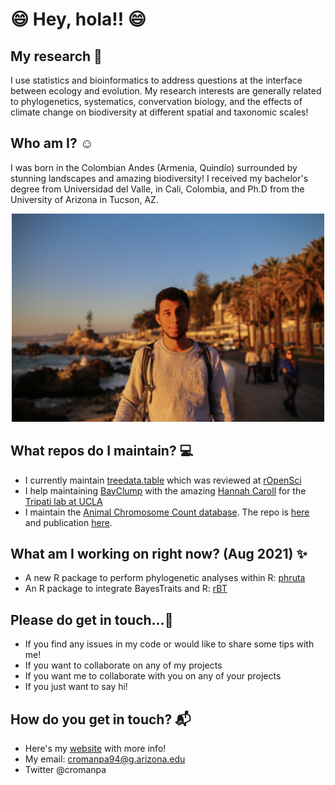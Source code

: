 # 😄 Hey, hola!! 😄


## My research 🤔

I use statistics and bioinformatics to address questions at the interface between ecology and evolution. My research interests are generally related to phylogenetics, systematics, convervation biology, and the effects of climate change on biodiversity at different spatial and taxonomic scales! 

## Who am I? ☺️

I was born in the Colombian Andes (Armenia, Quindío) surrounded by stunning landscapes and amazing biodiversity! I received my bachelor's degree from Universidad del Valle, in Cali, Colombia, and Ph.D from the University of Arizona in Tucson, AZ.

<p align="center">
<img src="CRP2019.jpg" width="500"/>
</p>

## What repos do I maintain? 💻
- I currently maintain [treedata.table](https://github.com/ropensci/treedata.table) which was reviewed at [rOpenSci](https://ropensci.org/)
- I help maintaining [BayClump](https://github.com/Tripati-Lab/BayClump) with the amazing [Hannah Caroll](https://github.com/hannahcarroll) for the [Tripati lab at UCLA](http://atripati.bol.ucla.edu/)
- I maintain the [Animal Chromosome Count database](https://cromanpa94.github.io/ACC/). The repo is [here](https://github.com/cromanpa94/ACC) and publication [here](https://doi.org/10.1111/jeb.13884).

## What am I working on right now? (Aug 2021) ✨
- A new R package to perform phylogenetic analyses within R: [phruta](https://github.com/cromanpa94/phruta)
- An R package to integrate BayesTraits and R: [rBT](https://github.com/cromanpa94/rBT)

## Please do get in touch...💬

- If you find any issues in my code or would like to share some tips with me!
- If you want to collaborate on any of my projects
- If you want me to collaborate with you on any of your projects
- If you just want to say hi!

## How do you get in touch? 📬
- Here's my [website](http://cromanpa94.github.io/cromanpa/contact/) with more info!
- My email: cromanpa94@g.arizona.edu
- Twitter @cromanpa


<!--
**cromanpa94/cromanpa94** is a ✨ _special_ ✨ repository because its `README.md` (this file) appears on your GitHub profile.

Here are some ideas to get you started:

- 🔭 I’m currently working on ...
- 🌱 I’m currently learning ...
- 👯 I’m looking to collaborate on ...
- 🤔 I’m looking for help with ...
- 💬 Ask me about ...
- 📫 How to reach me: ...
- 😄 Pronouns: ...
- ⚡ Fun fact: ...
-->
